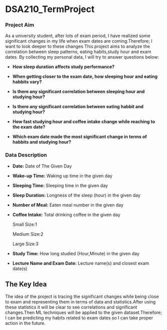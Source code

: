 # DSA210_TermProject

### **Project Aim**



As a university student, after lots of exam period, I have realized some significant changes in my life when exam dates are coming.Therefore; I want to look deeper to these changes 
This project aims to analyze the correlation between sleep patterns, eating habits,study hour and exam dates. By collecting my personal data, I will try to answer questions below:


- **How sleep duration affects study performance?**


- **When getting closer to the exam date, how sleeping hour and eating habbits vary?**


- **Is there any significant correlation between sleeping hour and studying hour?** 


- **Is there any significant correlation between eating habbit and studying hour?** 


- **How fast studying hour and coffee intake change while reaching to the exam date?** 


- **Which exam date made the most significant change in terms of habbits and studying hour?**



### Data Description

- **Date:**  Date of The Given Day


- **Wake-up Time:**  Waking up time in the given day


- **Sleeping Time:** Sleeping time in the given day


- **Sleep Duration:**  Longness of the sleep (hour) in the given day


- **Number of Meal:**  Eaten meal number in the given day


- **Coffee Intake:**  Total drinking coffee in the given day

     Small Size:1

     Medium Size:2

     Large Size:3


- **Study Time:**  How long studied (Hour,Minute) in the given day



- **Lecture Name and Exam Date:**  Lecture name(s) and closest exam date(s)




## **The Key Idea**


The idea of the project is tracing the significant changes while being close to exam and representing them in terms of data and statistics.After using these statistics it will be clear to see correlations and significant changes.Then ML techniques will be applied to the given dataset.Therefore; I can be predicting my habits related to exam dates so I can take proper action in the future.  








